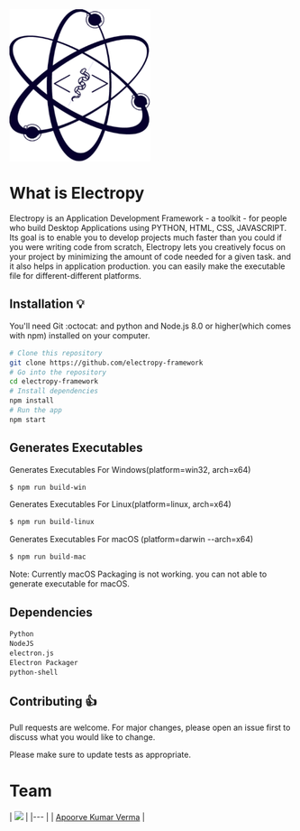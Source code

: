 <img src="https://raw.githubusercontent.com/Apoorve8055/Electropy-Framework/master/assets/icons/png/icon.png" width="250" height="270" align="center" />

# What is Electropy

Electropy is an Application Development Framework - a toolkit - for people who build Desktop Applications using PYTHON, HTML, CSS, JAVASCRIPT. Its goal is to enable you to develop projects much faster than you could if you were writing code from scratch, Electropy lets you creatively focus on your project by minimizing the amount of code needed for a given task. and it also helps in application production. you can easily make the executable file for different-different platforms.


## Installation :bulb:

You'll need Git :octocat: and python and Node.js 8.0 or higher(which comes with npm) installed on your computer.

```bash
# Clone this repository
git clone https://github.com/electropy-framework
# Go into the repository
cd electropy-framework
# Install dependencies
npm install
# Run the app
npm start
```

## Generates Executables
Generates Executables For Windows(platform=win32, arch=x64)
```bash
$ npm run build-win
```
Generates Executables For Linux(platform=linux, arch=x64)
```bash
$ npm run build-linux
```
Generates Executables For macOS (platform=darwin --arch=x64)

```bash
$ npm run build-mac
```
Note: Currently macOS Packaging is not working. you can not able to generate executable for macOS.


## Dependencies

```bash
Python
NodeJS
electron.js
Electron Packager
python-shell
```

## Contributing :+1:
Pull requests are welcome. For major changes, please open an issue first to discuss what you would like to change.

Please make sure to update tests as appropriate.


# Team

| <img src="https://s.gravatar.com/avatar/227b3cf10b589bdbbfd45b26fc11024b?s=144" width="144" /> |
|--- | | [Apoorve Kumar Verma](http://apoorvverma.in/) |